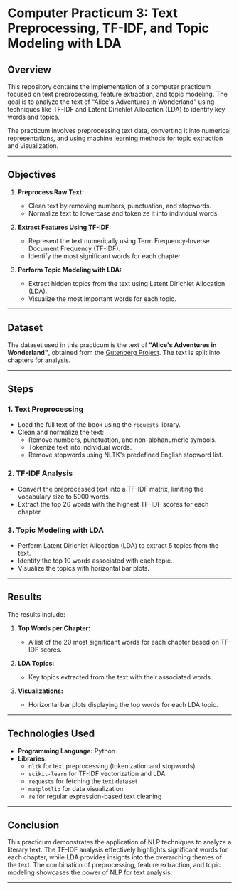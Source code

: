 # Computer Practicum 3: Text Preprocessing, TF-IDF, and Topic Modeling with LDA

## Overview

This repository contains the implementation of a computer practicum focused on text preprocessing, feature extraction, and topic modeling. The goal is to analyze the text of "Alice's Adventures in Wonderland" using techniques like TF-IDF and Latent Dirichlet Allocation (LDA) to identify key words and topics.

The practicum involves preprocessing text data, converting it into numerical representations, and using machine learning methods for topic extraction and visualization.

---

## Objectives

1. **Preprocess Raw Text:**
   - Clean text by removing numbers, punctuation, and stopwords.
   - Normalize text to lowercase and tokenize it into individual words.

2. **Extract Features Using TF-IDF:**
   - Represent the text numerically using Term Frequency-Inverse Document Frequency (TF-IDF).
   - Identify the most significant words for each chapter.

3. **Perform Topic Modeling with LDA:**
   - Extract hidden topics from the text using Latent Dirichlet Allocation (LDA).
   - Visualize the most important words for each topic.

---

## Dataset

The dataset used in this practicum is the text of **"Alice's Adventures in Wonderland"**, obtained from the [Gutenberg Project](https://www.gutenberg.org/). The text is split into chapters for analysis.

---

## Steps

### 1. Text Preprocessing
- Load the full text of the book using the `requests` library.
- Clean and normalize the text:
  - Remove numbers, punctuation, and non-alphanumeric symbols.
  - Tokenize text into individual words.
  - Remove stopwords using NLTK's predefined English stopword list.

### 2. TF-IDF Analysis
- Convert the preprocessed text into a TF-IDF matrix, limiting the vocabulary size to 5000 words.
- Extract the top 20 words with the highest TF-IDF scores for each chapter.

### 3. Topic Modeling with LDA
- Perform Latent Dirichlet Allocation (LDA) to extract 5 topics from the text.
- Identify the top 10 words associated with each topic.
- Visualize the topics with horizontal bar plots.

---

## Results

The results include:
1. **Top Words per Chapter:**  
   - A list of the 20 most significant words for each chapter based on TF-IDF scores.
   
2. **LDA Topics:**  
   - Key topics extracted from the text with their associated words.

3. **Visualizations:**  
   - Horizontal bar plots displaying the top words for each LDA topic.

---

## Technologies Used

- **Programming Language:** Python
- **Libraries:**
  - `nltk` for text preprocessing (tokenization and stopwords)
  - `scikit-learn` for TF-IDF vectorization and LDA
  - `requests` for fetching the text dataset
  - `matplotlib` for data visualization
  - `re` for regular expression-based text cleaning

---

## Conclusion

This practicum demonstrates the application of NLP techniques to analyze a literary text. The TF-IDF analysis effectively highlights significant words for each chapter, while LDA provides insights into the overarching themes of the text. The combination of preprocessing, feature extraction, and topic modeling showcases the power of NLP for text analysis.

---
